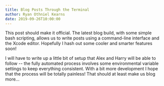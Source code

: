 ```yaml
---
title: Blog Posts Through the Terminal
author: Ryan Othniel Kearns
date: 2019-09-26T10:00:00
---
```

This post should make it official. The latest blog build, with some simple bash scripting, allows us to write posts using a command-line interface and the Xcode editor. Hopefully I hash out some cooler and smarter features soon!

I will have to write up a little bit of setup that Alex and Harry will be able to follow -- the fully automated process involves some environmental variable settings to keep everything consistent. With a bit more development I hope that the process will be totally painless! That should at least make us blog more...
